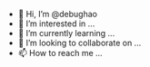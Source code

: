 - 👋 Hi, I’m @debughao
- 👀 I’m interested in ...
- 🌱 I’m currently learning ...
- 💞️ I’m looking to collaborate on ...
- 📫 How to reach me ...

<!---
debughao/debughao is a ✨ special ✨ repository because its `README.md` (this file) appears on your GitHub profile.
You can click the Preview link to take a look at your changes.
--->
